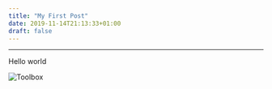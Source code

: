 ```yaml
---
title: "My First Post"
date: 2019-11-14T21:13:33+01:00
draft: false
---
```


---
Hello world


![Toolbox](/toolbox.svg "lol")
